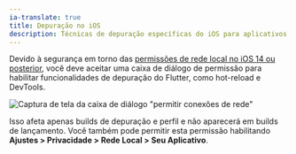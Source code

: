 ```yaml
---
ia-translate: true
title: Depuração no iOS
description: Técnicas de depuração específicas do iOS para aplicativos Flutter
---
```


Devido à segurança em torno das
[permissões de rede local no iOS 14 ou posterior][],
você deve aceitar uma caixa de diálogo de permissão para habilitar
funcionalidades de depuração do Flutter, como hot-reload
e DevTools.

![Captura de tela da caixa de diálogo "permitir conexões de rede"](/assets/images/docs/development/device-connect.png)

Isso afeta apenas builds de depuração e perfil e não
aparecerá em builds de lançamento. Você também pode permitir esta
permissão habilitando
**Ajustes > Privacidade > Rede Local > Seu Aplicativo**.

[permissões de rede local no iOS 14 ou posterior]: {{site.apple-dev}}/news/?id=0oi77447
